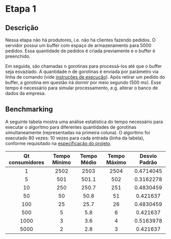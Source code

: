 # Etapa 1

## Descrição

Nessa etapa não há produtores, i.e. não há clientes fazendo pedidos. O servidor possui um buffer com espaço de armazenamento para 5000 pedidos. Essa quantidade de pedidos é criada previamente e o buffer é preenchido. 

Em seguida, são chamadas n gorotinas para processá-los até que o buffer seja esvaziado. A quantidade n de gorotinas é enviada por parâmetro via linha de comando \(vide [instruções de execução](1-instrucoes.md)\). Após retirar um pedido do buffer, a gorotina em questão irá dormir por meio segundo \(500 ms\). Esse tempo é necessário para simular processamento, e.g. alterar o banco de dados da empresa.

## Benchmarking

A seguinte tabela mostra uma análise estatística do tempo necessário para executar o algoritmo para diferentes quantidades de gorotinas simultaneamente \(representadas na primeira coluna\). O algoritmo foi executado 80 vezes: 10 vezes para cada entrada \(linha da tabela\), conforme requisitado na [especificação do projeto](../Trabalho-Go.pdf).

| Qt consumidores | Tempo Mínimo | Tempo Médio | Tempo Máximo | Desvio Padrão |
| :---: | :---: | :---: | :---: | :---: |
| 1 | 2502 | 2503 | 2504 | 0.4714045 |
| 5 | 501 | 501.1 | 502 | 0.3162278 |
| 10 | 250 | 250.7 | 251 | 0.4830459 |
| 50 | 50 | 50.8 | 51 | 0.421637 |
| 100 | 25 | 25.7 | 26 | 0.4830459 |
| 500 | 5 | 5.8 | 6 | 0.421637 |
| 1000 | 3 | 3.6 | 4 | 0.5163978 |
| 5000 | 2 | 2.8 | 3 | 0.421637 |



